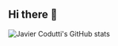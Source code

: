 ## Hi there 👋

![Javier Codutti's GitHub stats](https://github-readme-stats.vercel.app/api?username=javicod92&show_icons=true&theme=merko)

<!--
**javicod92/javicod92** is a ✨ _special_ ✨ repository because its `README.md` (this file) appears on your GitHub profile.

Here are some ideas to get you started:

- 🔭 I’m currently working on ...
- 🌱 I’m currently learning ...
- 👯 I’m looking to collaborate on ...
- 🤔 I’m looking for help with ...
- 💬 Ask me about ...
- 📫 How to reach me: ...
- 😄 Pronouns: ...
- ⚡ Fun fact: ...
-->
